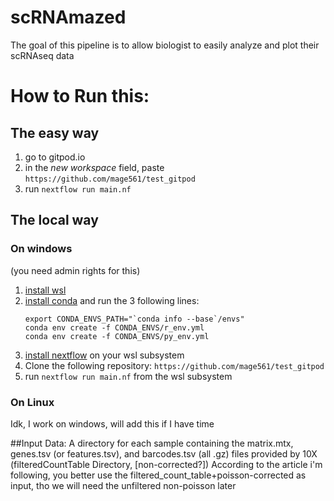 # scRNAmazed
The goal of this pipeline is to allow biologist to easily analyze and plot their scRNAseq data
# How to Run this:
## The easy way
1. go to gitpod.io
2. in the *new workspace* field, paste `https://github.com/mage561/test_gitpod`
3. run `nextflow run main.nf`

## The local way
### On windows
(you need admin rights for this)
1. [install wsl](https://learn.microsoft.com/en-us/windows/wsl/install)
2. [install conda](https://docs.conda.io/projects/conda/en/latest/user-guide/install/windows.html) and run the 3 following lines:
    ```shell
    export CONDA_ENVS_PATH="`conda info --base`/envs"
    conda env create -f CONDA_ENVS/r_env.yml
    conda env create -f CONDA_ENVS/py_env.yml
    ```
3. [install nextflow](https://www.nextflow.io/docs/latest/install.html) on your wsl subsystem
4. Clone the following repository: `https://github.com/mage561/test_gitpod`
6. run `nextflow run main.nf` from the wsl subsystem
### On Linux
Idk, I work on windows, will add this if I have time

##Input Data:
A directory for each sample containing the matrix.mtx, genes.tsv (or features.tsv), and barcodes.tsv (all .gz) files provided by 10X (filteredCountTable Directory, \[non-corrected?\])
According to the article i'm following, you better use the filtered_count_table+poisson-corrected as input, tho we will need the unfiltered non-poisson later